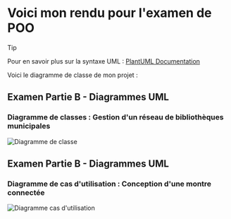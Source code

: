 # Voici mon rendu pour l'examen de POO

> [!TIP]
> Pour en savoir plus sur la syntaxe UML : [PlantUML Documentation](https://plantuml.com/fr/)

Voici le diagramme de classe de mon projet :

## Examen Partie B - Diagrammes UML

### Diagramme de classes : Gestion d'un réseau de bibliothèques municipales

![Diagramme de classe](https://kroki.io/plantuml/svg/eNqNU7tuwzAM3PUVQsYCGbIWHZImHdqhCNL-gGwxsQCJcilqCNr-e-XE8iOOgY7m8Xi8o7wOrIijs6K0KgR5gAAqPpvCGs8VfEWQ30LKZRH1CXiDGMHKR6l9LCw0gAb0zqBi4zEBH0wGTw2gNEEIsAVkUhZ67Fe0WlOV0mt4TRPZHE05O_LOqD1Q8Ihpt8uctNKIWBPclghcRKAsMjCkGF5coWJZNUq79Nnr7AxByRBpGy1Hyno1GQcputpjUIWxhqGf2ZE_SWE4AvGV1AjtwCnUU52NriDtzP-2Mx_Ni6sp4kAzF1rNtnoA9pEmi7TN--ocTHemGlA1HveK3q6kW6st7T06oJbXZ-jLVM4bsWGCkRU-12Mfd97kYrWQy6VcPCxGr0jMNXXvY7YjJy76p_T0k7DJxQcNA3p3W9GdLqOrgXzyRXC8Ck0a05g2N5FvdFnh5gZ3wS7pDh3I58TFGlA3__ofSvRNCA==)

## Examen Partie B - Diagrammes UML

### Diagramme de cas d'utilisation : Conception d'une montre connectée

![Diagramme cas d'utilisation](https://kroki.io/plantuml/svg/eNqNVEtOw0AM3ecUVjfQBVdAlSqWIEQFezNxG0sTT_BMIirEgXqOXAy3A1XVkDZbv4_tedYsYkJNbe0LdCkovCb2HDFRq0Wh5BLKxhPMHoMkJVgGESv2O5rBVwFwu2q5s7qJuWOrQ1NtI3-0NN-jD6K04WhKhdKkpotQEkQU4x4oz6TRELSuRvII9aHTAVttxVUa5AAd9diRg1jb2E0VJDNfyFWom-zwjimRckaesONNa0CDWjN4M6BPUseOYm7SakfsvVHW2u9sdHEEDrVk_NvjjWP7O-EJhwQS1U0EK5EfLHzCjK3173fKocyGyypwZLU2paLkUpC1TbpXSki8ZoeJg8RzsOx3HhnKG5bjq8-L76I4iQ7u7u4vZjPgXktqIBjNbTjGtBQHupFML6yVdZcTv5p3NpmW-ESzSVcx-qLZ4_xirtFHr2m68P9LW5CU-__iB6mIjLI=)
